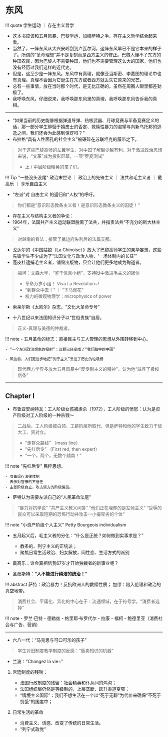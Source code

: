 # 东风

!!! quote
    学生运动 ｜ 存在主义哲学 

- 这本书应该和五月风暴、巴黎学运、加缪萨特之争、存在主义哲学结合起来看。
- 当然了，一阵东风从大兴安岭刮到卢瓦尔河，这阵东风早已不是它本来的样子了。所谓的“革命理想”并不是复刻而是西方主义的修正。巴黎人懂不了东方的种田农民，因为巴黎人不需要种田，他们也不需要管理这么大的国家，他们也没有经历过我们这样的近代史。
- 但是，这至少是一阵东风。东风中有真理，就像亚当斯密、李嘉图的理论中也有真理。真理不会因为它诞生在东方或者西方就丢失它原来的光芒。
- 总有一些事情，放在当时那个时代，是无比正确的。虽然在周围人眼里都差劲极了。
- 我呼唤东风，仔细说来，我呼唤那东风里的真理，我呼唤那东风告诉我的真相。

------------

- ”如果当前的历史能够根据弹道导弹、热核武器、月球竞赛与军备竞赛定义的话，那一部分学生徘徊于嬉皮士的否定、救赎性暴力的渴望与向新乌托邦的逃逸之间，我们还会为此感到惊讶吗？”
- 布拉格“具有人性面孔的社会主义”被碾碎在苏联坦克的履带之下。
> 对于这些巴黎高师的左翼学生，对中国了解越少越有利。对于激进政治思想来说，“文革”成为投影屏幕，一项“罗夏测试”
> - 上 / 中层阶级精英的孩子们。


!!! Tip "一些没头没尾"
    政治末世论 ｜ 政治上的先锋主义 ｜ 法共和毛主义者 ｜ 戴高乐 ｜ 享乐自由主义

- “左派”对 自由主义 的返归和“人权”的呼吁。
> 你们都是“意识形态教条主义者！是意识形态教条主义的囚徒！”

- 存在主义与结构主义者的争论：
- 1964年，法国共产主义运动联盟脱离了法共，并指责法共“不充分的斯大林主义”
> 对越南的看法：接管了奠边府失利后的法属支那。

- 戈达尔的《中国姑娘（La Chinoise）》放大了巴黎高师学生的亲华妄想，这些先锋学生不少成为了“法国文化与政治人物，‘一场体制内的长征’”
- 蓬皮杜逮捕毛主义者，销毁出版物，只会让他们更多地成为殉道者。

> 福柯：文森大学，“鉴于信息小组”，支持狱中激进毛主义的团体
> - 革命万岁小组！ Viva La Revolution~!
> - “到群众中去！” ｜ “下马观花”
> - 权力的微观物理学：microphysics of power

- 索莱尔斯《太凯尔》杂志，“文化大革命专号”

- 十八世纪以来法国知识分子以“世俗贵族”自居。
> 正义-真理与美德的仲裁者。

!!! note 
    - 五月革命的标志：直接民主与工人管理的思想从外围转移到中心。

    - “一个左派政治想象的投射”：议题已经变成了“我们脑中的中国”
  
    - 风波后，人们更进步地把“列宁主义”丢进了历史的垃圾桶

> 现代西方学界多放大五月风暴中“反专制主义的精神”，认为他“滋养了极权信条”

---------


## Chapter I

- 布鲁亚安纳特瓦：工人阶级女孩被虐杀（1972），工人阶级的愤怒：认为是资产阶级对工人阶级的一种杀戮～
> 二战后，工人阶级被白领、工薪阶层所取代，但是萨特和他的学生致力于放大工、资对立。
> - “走群众路线” （mass line）
> - “先红后专” （First red, then expert）
> - “一个，两个，无数个越南！”


!!! note "先红后专"
    民粹思想。

    - 攻击现存法律体制
    - 表示对官僚的不信任
    - 主张阶级自立，攻击资方的阶级偏见。
- 萨特认为需要左派自己的“人民革命法庭”

> “暴力对抗学说”
> “共产主义教义问答”
> “他们正在埋葬的是左倾主义”
> “受辱的民众可以采取短期的恐怖行动并攻击一小撮卑劣的个体”

!!! note "小资产阶级个人主义"
    Petty Bourgeois individualism

- 五月起义后，毛主义者的分化：“什么是正统？如何做到实事求是？”
    - 教条的、列宁主义的正统派；
    - 聚焦日常生活政治、妇女解放，同性恋、生活方式的派别

- 戴高乐：谁会真相信我67岁才开始独裁者的新事业呢？
- 圣茹斯特：**“人不能进行纯洁的统治！”**


!!! abstract 
    萨特：政治暴力！反抗欧洲人的救赎性质；
    加缪：陷入伦理和政治的真空地带。


> 消费社会、平庸化、异化的中心在于：流通领域，在于符号学。“消费者选择”

!!! note 
    - 罗兰·巴特
    - 德勒兹
    - 格里耶·布罗代尔
    - 拉康
    - 福柯
    - 鲍德里亚（消费社会与广告、营销）


-----------

- 六八一代：“马克思与可口可乐的孩子”
> 学生对旧制度教学制度的反感：“贩卖知识的机器”
- 兰波：“Changez la vie~”
1. 宫廷制度的残喘：
    - 法国行政制度的残留：社会精英和仆从间的鸿沟；
    - 法国组织层仍然是等级制的，上层垄断、跃升渠道变窄；
    - “情境主义国际”：我们不想生活在一个以“死于无聊”为代价来确保“不死于饥饿”的国度中；

2. 日常生活的革命
   - 消费主义、诱惑、改变了传统的日常生活。
   - “列宁式政党”


